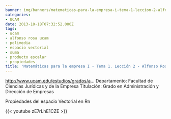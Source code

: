 ```yaml
---
banner: img/banners/matematicas-para-la-empresa-i-tema-1-leccion-2-alfonso-rosa.jpg
categories:
- UCAM
date: 2013-10-18T07:32:52.000Z
tags:
- ucam
- alfonso rosa ucam
- polimedia
- espacio vectorial
- suma
- producto escalar
- propiedades
title: 'Matemáticas para la empresa I - Tema 1. Lección 2 - Alfonso Rosa'
---
```


http://www.ucam.edu/estudios/grados/a...
Departamento: Facultad de Ciencias Jurídicas y de la Empresa 
Titulación: Grado en Administración y Dirección de Empresas

Propiedades del espacio Vectorial en Rn

{{< youtube zE7rLhE1CZE >}}
